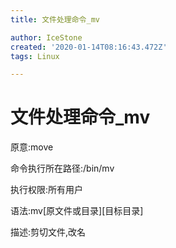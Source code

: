 ```yaml
---
title: 文件处理命令_mv

author: IceStone
created: '2020-01-14T08:16:43.472Z'
tags: Linux

---
```


# 文件处理命令_mv

原意:move

命令执行所在路径:/bin/mv

执行权限:所有用户

语法:mv[原文件或目录][目标目录]

描述:剪切文件,改名

 
